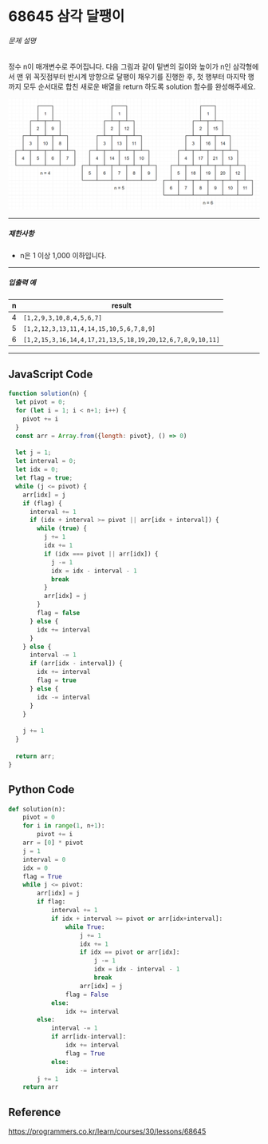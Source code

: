 # 68645 삼각 달팽이

###### 문제 설명

정수 n이 매개변수로 주어집니다. 다음 그림과 같이 밑변의 길이와 높이가 n인 삼각형에서 맨 위 꼭짓점부터 반시계 방향으로 달팽이 채우기를 진행한 후, 첫 행부터 마지막 행까지 모두 순서대로 합친 새로운 배열을 return 하도록 solution 함수를 완성해주세요.

![examples.png](images/examples.png)

------

##### 제한사항

- n은 1 이상 1,000 이하입니다.

------

##### 입출력 예

| n    | result                                                    |
| ---- | --------------------------------------------------------- |
| 4    | `[1,2,9,3,10,8,4,5,6,7]`                                  |
| 5    | `[1,2,12,3,13,11,4,14,15,10,5,6,7,8,9]`                   |
| 6    | `[1,2,15,3,16,14,4,17,21,13,5,18,19,20,12,6,7,8,9,10,11]` |

------



## JavaScript Code

```javascript
function solution(n) {
  let pivot = 0;
  for (let i = 1; i < n+1; i++) {
    pivot += i
  }
  const arr = Array.from({length: pivot}, () => 0)
  
  let j = 1;
  let interval = 0;
  let idx = 0;
  let flag = true;
  while (j <= pivot) {
    arr[idx] = j
    if (flag) {
      interval += 1
      if (idx + interval >= pivot || arr[idx + interval]) {
        while (true) {
          j += 1
          idx += 1
          if (idx === pivot || arr[idx]) {
            j -= 1
            idx = idx - interval - 1
            break
          }
          arr[idx] = j
        }
        flag = false
      } else {
        idx += interval
      }
    } else {
      interval -= 1
      if (arr[idx - interval]) {
        idx += interval
        flag = true
      } else {
        idx -= interval
      }
    }

    j += 1
  }

  return arr;
}
```



## Python Code

```python
def solution(n):
    pivot = 0
    for i in range(1, n+1):
        pivot += i
    arr = [0] * pivot
    j = 1
    interval = 0
    idx = 0
    flag = True
    while j <= pivot:
        arr[idx] = j
        if flag:
            interval += 1
            if idx + interval >= pivot or arr[idx+interval]:
                while True:
                    j += 1
                    idx += 1
                    if idx == pivot or arr[idx]:
                        j -= 1
                        idx = idx - interval - 1
                        break
                    arr[idx] = j
                flag = False
            else:
                idx += interval
        else:
            interval -= 1
            if arr[idx-interval]:
                idx += interval
                flag = True
            else:
                idx -= interval
        j += 1
    return arr
```





## Reference

https://programmers.co.kr/learn/courses/30/lessons/68645